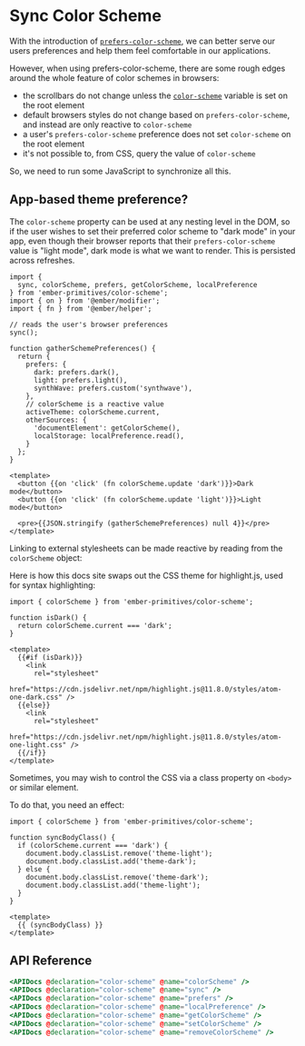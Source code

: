 # Sync Color Scheme 

With the introduction of [`prefers-color-scheme`][mdn-prefers-color-scheme], we can better serve our users preferences and help them feel comfortable in our applications.

However, when using prefers-color-scheme, there are some rough edges around the whole feature of color schemes in browsers:

- the scrollbars do not change unless the [`color-scheme`][mdn-color-scheme] variable is set on the root element
- default browsers styles do not change based on `prefers-color-scheme`, and instead are only reactive to `color-scheme`
- a user's `prefers-color-scheme` preference does not set `color-scheme` on the root element 
- it's not possible to, from CSS, query the value of `color-scheme`

So, we need to run some JavaScript to synchronize all this.

[mdn-prefers-color-scheme]: https://developer.mozilla.org/en-US/docs/Web/CSS/@media/prefers-color-scheme
[mdn-color-scheme]: https://developer.mozilla.org/en-US/docs/Web/CSS/color-scheme 


## App-based theme preference?

The `color-scheme` property can be used at any nesting level in the DOM, so if the user wishes to set their preferred color scheme to "dark mode" in your app, even though their browser reports that their `prefers-color-scheme` value is "light mode", dark mode is what we want to render. This is persisted across refreshes.

```gjs live preview 
import { 
  sync, colorScheme, prefers, getColorScheme, localPreference
} from 'ember-primitives/color-scheme';
import { on } from '@ember/modifier';
import { fn } from '@ember/helper';

// reads the user's browser preferences
sync();

function gatherSchemePreferences() {
  return {
    prefers: {
      dark: prefers.dark(),
      light: prefers.light(),
      synthWave: prefers.custom('synthwave'),
    },
    // colorScheme is a reactive value
    activeTheme: colorScheme.current,
    otherSources: {
      'documentElement': getColorScheme(), 
      localStorage: localPreference.read(),
    }
  };
}

<template>
  <button {{on 'click' (fn colorScheme.update 'dark')}}>Dark mode</button>
  <button {{on 'click' (fn colorScheme.update 'light')}}>Light mode</button>

  <pre>{{JSON.stringify (gatherSchemePreferences) null 4}}</pre>
</template>
```

Linking to external stylesheets can be made reactive by  reading from the `colorScheme` object:

Here is how this docs site swaps out the CSS theme for highlight.js, used for syntax highlighting:

```gjs 
import { colorScheme } from 'ember-primitives/color-scheme';

function isDark() {
  return colorScheme.current === 'dark';
}

<template>
  {{#if (isDark)}}
    <link 
      rel="stylesheet" 
      href="https://cdn.jsdelivr.net/npm/highlight.js@11.8.0/styles/atom-one-dark.css" />
  {{else}}
    <link 
      rel="stylesheet" 
      href="https://cdn.jsdelivr.net/npm/highlight.js@11.8.0/styles/atom-one-light.css" />
  {{/if}}
</template>
```

Sometimes, you may wish to control the CSS via a class property on `<body>` or similar element.

To do that, you need an effect:

```gjs 
import { colorScheme } from 'ember-primitives/color-scheme';

function syncBodyClass() {
  if (colorScheme.current === 'dark') {
    document.body.classList.remove('theme-light');
    document.body.classList.add('theme-dark');
  } else {
    document.body.classList.remove('theme-dark');
    document.body.classList.add('theme-light');
  }
}

<template>
  {{ (syncBodyClass) }}
</template>
```

## API Reference

```hbs live
<APIDocs @declaration="color-scheme" @name="colorScheme" />
<APIDocs @declaration="color-scheme" @name="sync" />
<APIDocs @declaration="color-scheme" @name="prefers" />
<APIDocs @declaration="color-scheme" @name="localPreference" />
<APIDocs @declaration="color-scheme" @name="getColorScheme" />
<APIDocs @declaration="color-scheme" @name="setColorScheme" />
<APIDocs @declaration="color-scheme" @name="removeColorScheme" />
```
